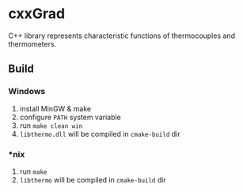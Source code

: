 # cxxGrad
C++ library represents characteristic functions of thermocouples and thermometers.

## Build

### Windows

1. install MinGW & make
2. configure `PATH` system variable
3. run `make clean win`
4. `libthermo.dll` will be compiled in `cmake-build` dir

### *nix

1. run `make`
2. `libthermo` will be compiled in `cmake-build` dir